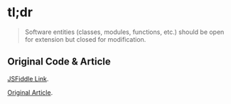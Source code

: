 # tl;dr

> Software entities (classes, modules, functions, etc.) should be open for extension but closed for modification.

## Original Code & Article

[JSFiddle Link](http://jsfiddle.net/derekgreer/Yvhwy/).

[Original Article](http://aspiringcraftsman.com/2011/12/19/solid-javascript-the-openclosed-principle/).
